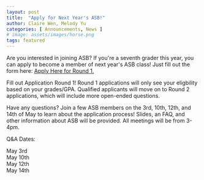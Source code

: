 ```yaml
---
layout: post
title:  "Apply for Next Year's ASB!"
author: Claire Wen, Melody Yu
categories: [ Announcements, News ]
# image: assets/images/horse.png
tags: featured
---
```


Are you interested in joining ASB? If you're a seventh grader this year, you can apply to become a member of next year's ASB class! Just fill out the form here: [Apply Here for Round 1.](https://forms.gle/PTnnPvbTyYWfMYAU6)  

Fill out Application Round 1! Round 1 applications will only see your eligbility based on your grades/GPA. Qualified applicants will move on to Round 2 applications, which will include more open-ended questions.

Have any questions? Join a few ASB members on the 3rd, 10th, 12th, and 14th of May to learn about the application process! Slides, an FAQ, and other information about ASB will be provided. All meetings will be from 3-4pm.

Q&A Dates:  

May 3rd  
May 10th  
May 12th  
May 14th  

